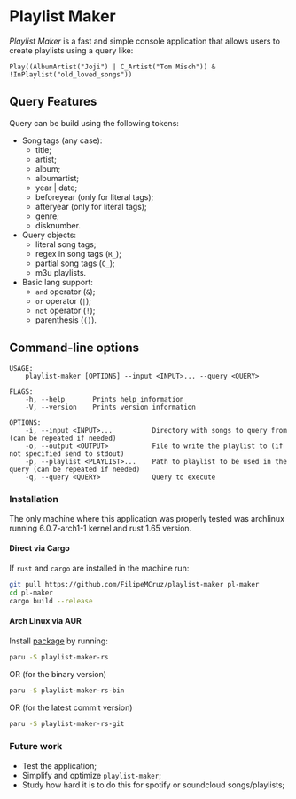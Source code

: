 # Playlist Maker

_Playlist Maker_ is a fast and simple console application that allows users to create playlists using a query like:

``` none
Play((AlbumArtist("Joji") | C_Artist("Tom Misch")) & !InPlaylist("old_loved_songs"))
```

## Query Features

Query can be build using the following tokens:

- Song tags (any case):
  - title;
  - artist;
  - album;
  - albumartist;
  - year | date;
  - beforeyear (only for literal tags);
  - afteryear (only for literal tags);
  - genre;
  - disknumber.
- Query objects:
  - literal song tags;
  - regex in song tags (`R_`);
  - partial song tags (`C_`);
  - m3u playlists.
- Basic lang support:
  - `and` operator (`&`);
  - `or` operator (`|`);
  - `not` operator (`!`);
  - parenthesis (`()`).

## Command-line options

```
USAGE:
    playlist-maker [OPTIONS] --input <INPUT>... --query <QUERY>

FLAGS:
    -h, --help       Prints help information
    -V, --version    Prints version information

OPTIONS:
    -i, --input <INPUT>...          Directory with songs to query from (can be repeated if needed)
    -o, --output <OUTPUT>           File to write the playlist to (if not specified send to stdout)
    -p, --playlist <PLAYLIST>...    Path to playlist to be used in the query (can be repeated if needed)
    -q, --query <QUERY>             Query to execute
```

### Installation

The only machine where this application was properly tested was archlinux running 6.0.7-arch1-1 kernel and rust 1.65 version.

#### Direct via Cargo

If `rust` and `cargo` are installed in the machine run:

``` sh
git pull https://github.com/FilipeMCruz/playlist-maker pl-maker
cd pl-maker
cargo build --release
```

#### Arch Linux via AUR

Install [package](https://aur.archlinux.org/packages/playlist-maker-rs) by running:

``` sh
paru -S playlist-maker-rs
```

OR (for the binary version)

``` sh
paru -S playlist-maker-rs-bin
```

OR (for the latest commit version)

``` sh
paru -S playlist-maker-rs-git
```

### Future work

- Test the application;
- Simplify and optimize `playlist-maker`;
- Study how hard it is to do this for spotify or soundcloud songs/playlists;
